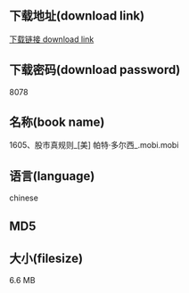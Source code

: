 ## 下载地址(download link)
[下载链接 download link](https://voluble-croquembouche-d321dc.netlify.app/?s=1605%E3%80%81%E8%82%A1%E5%B8%82%E7%9C%9F%E8%A7%84%E5%88%99_%5B%E7%BE%8E%5D+%E5%B8%95%E7%89%B9%C2%B7%E5%A4%9A%E5%B0%94%E8%A5%BF_.mobi)

## 下载密码(download password)
8078

## 名称(book name)
1605、股市真规则_[美] 帕特·多尔西_.mobi.mobi

## 语言(language)
chinese

## MD5


## 大小(filesize)
6.6 MB
